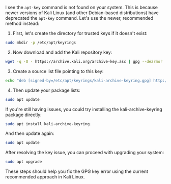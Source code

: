 I see the `apt-key` command is not found on your system. This is because newer versions of Kali Linux (and other Debian-based distributions) have deprecated the `apt-key` command. Let's use the newer, recommended method instead:

1. First, let's create the directory for trusted keys if it doesn't exist:

```bash
sudo mkdir -p /etc/apt/keyrings
```

2. Now download and add the Kali repository key:

```bash
wget -q -O - https://archive.kali.org/archive-key.asc | gpg --dearmor | sudo tee /etc/apt/keyrings/kali-archive-keyring.gpg > /dev/null
```

3. Create a source list file pointing to this key:

```bash
echo "deb [signed-by=/etc/apt/keyrings/kali-archive-keyring.gpg] http://http.kali.org/kali kali-rolling main non-free contrib" | sudo tee /etc/apt/sources.list.d/kali.list
```

4. Then update your package lists:

```bash
sudo apt update
```

If you're still having issues, you could try installing the kali-archive-keyring package directly:

```bash
sudo apt install kali-archive-keyring
```

And then update again:

```bash
sudo apt update
```

After resolving the key issue, you can proceed with upgrading your system:

```bash
sudo apt upgrade
```

These steps should help you fix the GPG key error using the current recommended approach in Kali Linux.
